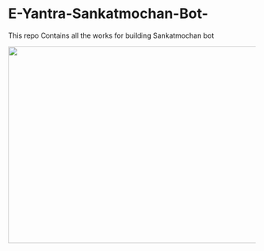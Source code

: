 # E-Yantra-Sankatmochan-Bot-
This repo Contains all the works for building Sankatmochan bot 

<p align="center">
 <img  width="600" height="400" src="https://portal.e-yantra.org/storage/SCGjFutteR_sm/images/sm_bot_artwork.jpeg?table=block&id=d9df431a-6760-4ae7-bca6-863c746fa61b&width=3070&cache=v2"><br>
</p>


